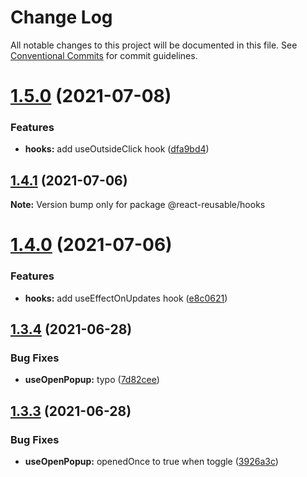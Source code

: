 # Change Log

All notable changes to this project will be documented in this file.
See [Conventional Commits](https://conventionalcommits.org) for commit guidelines.

# [1.5.0](https://github.com/Golubkov-P/react-reusable/compare/@react-reusable/hooks@1.4.1...@react-reusable/hooks@1.5.0) (2021-07-08)


### Features

* **hooks:** add useOutsideClick hook ([dfa9bd4](https://github.com/Golubkov-P/react-reusable/commit/dfa9bd4fd3e608fe622cf58373efdd3e10f26036))





## [1.4.1](https://github.com/Golubkov-P/react-reusable/compare/@react-reusable/hooks@1.4.0...@react-reusable/hooks@1.4.1) (2021-07-06)

**Note:** Version bump only for package @react-reusable/hooks





# [1.4.0](https://github.com/Golubkov-P/react-reusable/compare/@react-reusable/hooks@1.3.4...@react-reusable/hooks@1.4.0) (2021-07-06)


### Features

* **hooks:** add useEffectOnUpdates hook ([e8c0621](https://github.com/Golubkov-P/react-reusable/commit/e8c062196f49263fe863b4751574ae517305572f))





## [1.3.4](https://github.com/Golubkov-P/react-reusable/compare/@react-reusable/hooks@1.3.3...@react-reusable/hooks@1.3.4) (2021-06-28)


### Bug Fixes

* **useOpenPopup:** typo ([7d82cee](https://github.com/Golubkov-P/react-reusable/commit/7d82cee0e4d91be7466530c73f33b0e628483c68))





## [1.3.3](https://github.com/Golubkov-P/react-reusable/compare/@react-reusable/hooks@1.3.2...@react-reusable/hooks@1.3.3) (2021-06-28)


### Bug Fixes

* **useOpenPopup:** openedOnce to true when toggle ([3926a3c](https://github.com/Golubkov-P/react-reusable/commit/3926a3c20d2c37615098a309003b4ce1f1133a4f))
